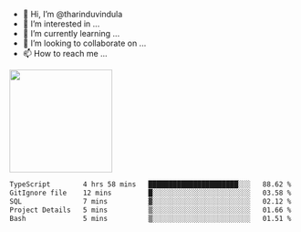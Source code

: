 - 👋 Hi, I’m @tharinduvindula
- 👀 I’m interested in ...
- 🌱 I’m currently learning ...
- 💞️ I’m looking to collaborate on ...
- 📫 How to reach me ...

<!---
tharinduvindula/tharinduvindula is a ✨ special ✨ repository because its `README.md` (this file) appears on your GitHub profile.
You can click the Preview link to take a look at your changes.
--->

<img height="180em" src="https://github-readme-stats.vercel.app/api?username=tharinduvindula&show_icons=true&hide_border=false&&count_private=true&include_all_commits=true" />


<!--START_SECTION:waka-->

```txt
TypeScript        4 hrs 58 mins   ██████████████████████░░░   88.62 %
GitIgnore file    12 mins         █░░░░░░░░░░░░░░░░░░░░░░░░   03.58 %
SQL               7 mins          ▓░░░░░░░░░░░░░░░░░░░░░░░░   02.12 %
Project Details   5 mins          ▒░░░░░░░░░░░░░░░░░░░░░░░░   01.66 %
Bash              5 mins          ▒░░░░░░░░░░░░░░░░░░░░░░░░   01.51 %
```

<!--END_SECTION:waka-->
